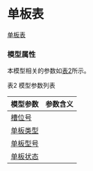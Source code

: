 # 单板表[单板表](#) <br>### 模型属性本模型相关的参数如<a href="#t2">表2</a>所示。表2 模型参数列表<table id = "t2"><thread><tr><th align = "left">模型参数</th><th align = "left">参数含义</th></tr></thread><tbody><tr><td id = "槽位号-1"><a href = "槽位号-1.html">槽位号</a></td><td></td></tr><tr><td id = "单板类型-2"><a href = "单板类型-2.html">单板类型</a></td><td></td></tr><tr><td id = "单板型号-3"><a href = "单板型号-3.html">单板型号</a></td><td></td></tr><tr><td id = "单板状态-4"><a href = "单板状态-4.html">单板状态</a></td><td></td></tr></tbody></table>